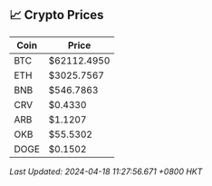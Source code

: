 ## 📈 Crypto Prices

| Coin | Price |
| ---- | ----- |
| BTC | $62112.4950 |
| ETH | $3025.7567 |
| BNB | $546.7863 |
| CRV | $0.4330 |
| ARB | $1.1207 |
| OKB | $55.5302 |
| DOGE | $0.1502 |

_Last Updated: 2024-04-18 11:27:56.671 +0800 HKT_
